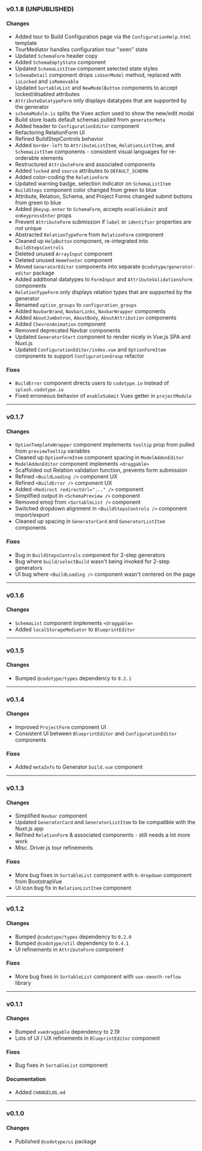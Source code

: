 ### v0.1.8 (UNPUBLISHED)

#### Changes
* Added tour to Build Configuration page via the `ConfigurationHelp.html` template
* TourMediator handles configuration tour "seen" state
* Updated `SchemaForm` header copy
* Added `SchemaEmptyState` component
* Updated `SchemaListItem` component selected state styles
* `SchemaDetail` component drops `isUserModel` method, replaced with `isLocked` and `isRemovable`
* Updated `SortableList` and `NewModelButton` components to accept locked/disabled attributes
* `AttributeDatatypeForm` only displays datatypes that are supported by the generator
* `schemaModule.is` splits the Vuex action used to show the new/edit modal
* Build store loads default schemas pulled from `generatorMeta`
* Added header to `ConfigurationEditor` component
* Refactoring RelationForm UI
* Refined BuildStepControls behavior
* Added `border-left` to `AttributeListItem`, `RelationListItem`, and `SchemaListItem` components - consistent visual languages for re-orderable elements
* Restructured `AttributeForm` and associated components
* Added `locked` and `source` attributes to `DEFAULT_SCHEMA`
* Added color-coding the `RelationForm`
* Updated warning badge, selection indicator on `SchemaListItem`
* `BuildSteps` component color changed from green to blue
* Attribute, Relation, Schema, and Project Forms changed submit buttons from green to blue
* Added `@keyup.enter` to `SchemaForm`, accepts `enableSubmit` and `onKeypressEnter` props
* Prevent `AttributeForm` submission if `label` or `identifier` properties are not unique
* Abstracted `RelationTypeForm` from `RelationForm` component
* Cleaned up `HelpButton` component, re-integrated into `BuildStepsControls`
* Deleted unused `ArrayInput` component
* Deleted unused `HomeFooter` component
* Moved `GeneratorEditor` components into separate `@codotype/generator-editor` package
* Added additional datatypes to `FormInput` and `AttributeValidationsForm` components
* `RelationTypeForm` only displays relation types that are supported by the generator
* Renamed `option_groups` to `configuration_groups`
* Added `NavbarBrand`, `NavbarLinks`, `NavbarWrapper` components
* Added `AboutJumbotron`, `AboutBody`, `AboutAttribution` components
* Added `ChevronAnimation` component
* Removed deprecated Navbar components
* Updated `GeneratorStart` component to render nicely in Vue.js SPA and Nuxt.js
* Updated `ConfigurationEditor/index.vue` and `OptionFormItem` components to support `ConfigurationGroup` refactor

#### Fixes
* `BuildError` component directs users to `codotype.io` instead of `splash.codotype.io`
* Fixed erroneous behavior of `enableSubmit` Vuex getter in `projectModule`

---

### v0.1.7

#### Changes
* `OptionTemplateWrapper` component implements `tooltip` prop from pulled from `previewTooltip` variables
* Cleaned up `OptionFormItem` component spacing in `ModelAddonEditor`
* `ModelAddonEditor` component implements `<draggable>`
* Scaffolded out Relation validation function, prevents form submission
* Refined `<BuildLoading />` component UX
* Refined `<BuildError />` component UX
* Added `<Redirect redirectUrl="..." />` component
* Simplified output in `<SchemaPreview />` component
* Removed emoji from `<SortableList />` component
* Switched dropdown alignment in `<BuildStepsControls />` component import/export
* Cleaned up spacing in `GeneratorCard` and `GeneratorListItem` components

#### Fixes
* Bug in `BuildStepsControls` component for 2-step generators
* Bug where `build/selectBuild` wasn't being invoked for 2-step generators
* UI bug where `<BuildLoading />` component wasn't centered on the page

---

### v0.1.6

#### Changes
* `SchemaList` component implements `<draggable>`
* Added `localStorageMediator` to `BlueprintEditor`

---

### v0.1.5

#### Changes
* Bumped `@codotype/types` dependency to `0.2.1`

---

### v0.1.4

#### Changes
* Improved `ProjectForm` component UI
* Consistent UI between `BlueprintEditor` and `ConfigurationEditor` components

#### Fixes
* Added `metaInfo` to Generator `build.vue` component

---

### v0.1.3

#### Changes
* Simplified `Navbar` component
* Updated `GeneratorCard` and `GeneratorListItem` to be compatible with the Nuxt.js app
* Refined `RelationForm` & associated components - still needs a lot more work
* Misc. Driver.js tour refinements

#### Fixes
* More bug fixes in `SortableList` component with `b-dropdown` component from BootstrapVue
* UI icon bug fix in `RelationListItem` component

---

### v0.1.2

#### Changes
* Bumped `@codotype/types` dependency to `0.2.0`
* Bumped `@codotype/util` dependency to `0.4.1`
* UI refinements in `AttributeForm` component

#### Fixes
* More bug fixes in `SortableList` component with `vue-smooth-reflow` library

---

### v0.1.1

#### Changes
* Bumped `vuedraggable` dependency to 2.19
* Lots of UI / UX refinements in `BlueprintEditor` component

#### Fixes
* Bug fixes in `SortableList` component

#### Documentation
* Added `CHANGELOG.md`

---

### v0.1.0

#### Changes
* Published `@codotype/ui` package
